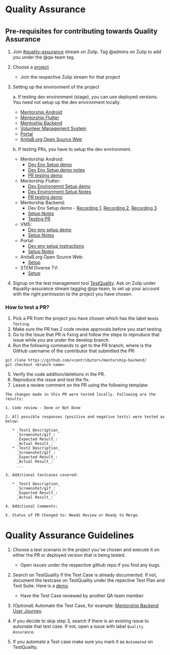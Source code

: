 <h1>Quality Assurance<h1>

<h2>Pre-requisites for contributing towards Quality Assurance</h2>

1. Join [#quality-assurance](https://anitab-org.zulipchat.com/#narrow/stream/216325-quality-assurance) stream on Zulip. Tag @admins on Zulip to add you under the @qa-team tag.
2. Choose a [project](https://github.com/anitab-org)
   * Join the respective Zulip stream for that project
3. Setting up the environment of the project

   a. If testing dev environment (stage), you can use deployed versions. You need not setup up the dev environment locally.
      * [Mentorship Android](https://github.com/anitab-org/mentorship-android/tree/apk)
      * [Mentorship Flutter](https://github.com/anitab-org/mentorship-flutter/tree/apk)
      * [Mentoship Backend](https://mentorship-backend-temp.herokuapp.com/)
      * [Volunteer Management System](http://ec2-52-53-177-18.us-west-1.compute.amazonaws.com/en-us/)
      * [Portal](http://ec2-54-215-223-241.us-west-1.compute.amazonaws.com/)
      * [AnitaB.org Open Source Web](https://anitab-org.github.io/)
      
   b. If testing PRs, you have to setup the dev environment.
      * Mentorship Android:
        * [Dev Env Setup demo](https://anitab.zoom.us/rec/share/2uNHIJT-5EVJS7PzxVrWfK0oQtS1eaa81HdP-vVcyoErlalT9Mv00cK-ZvtOiMk?startTime=1589124944000)
        * [Dev Env Setup demo notes](https://docs.google.com/document/d/12D8356IenScM5DSRAITgg5X18tPZkRweXm_P-qmoQGY/edit)
        * [PR testing demo](https://anitab.zoom.us/rec/play/tJctd7j5rDk3SNWRtwSDUPUtW9XoJqis0iVL_fYFyBm1UyEKN1GmMrIaZ7RtkSCpQ2h7N8MOIMZc5wCD?startTime=1591118799000&_x_zm_rtaid=YOJgJH4BSZ65HhkWHNkhzg.1592773256165.ad77a44e5d4c2e726317ba090ee629b9&_x_zm_rhtaid=385)
      * Mentorship Flutter:
        * [Dev Environemnt Setup demo](https://anitab.zoom.us/rec/share/6MNVAO7pzE9OfNLP1m6EcJQrT6TgX6a81iRIrqAExUzyft37kQpq80KDeueJJKjY?startTime=1589108623000)
        * [Dev Environment Setup Notes](https://docs.google.com/document/d/1cLznYyN5VfVraN3swl81Yum1IXG3cyLyIdD85QOuGrY/edit?usp=sharing)
        * [PR testing demo](https://anitab.zoom.us/rec/play/vsEpIe2rpj03T9aSuQSDA_94W9W0J62shnAXqPINnUnmUXEHMAf0MOEVMOt-f8i1epVN8HeS5BurDHjH?startTime=1593537676000&_x_zm_rtaid=bRSfMzm_T4G4tNo7nBPtXQ.1593605707752.e181143531eb9176c6de82c23bf4f24a&_x_zm_rhtaid=490)
      * Mentorship Backend:
        * Dev Env Setup demo - [Recording 1](https://anitab.zoom.us/rec/share/2uNHIJT-5EVJS7PzxVrWfK0oQtS1eaa81HdP-vVcyoErlalT9Mv00cK-ZvtOiMk?startTime=1589121214000), [Recording 2](https://anitab.zoom.us/rec/share/2uNHIJT-5EVJS7PzxVrWfK0oQtS1eaa81HdP-vVcyoErlalT9Mv00cK-ZvtOiMk?startTime=1589121947000), [Recording 3](https://anitab.zoom.us/rec/share/2uNHIJT-5EVJS7PzxVrWfK0oQtS1eaa81HdP-vVcyoErlalT9Mv00cK-ZvtOiMk?startTime=1589122325000)
        * [Setup Notes](https://docs.google.com/document/d/1cOhwTMyo25n0sJLUfOjWTntzZwLTUTvCfL3fKJlKKmY/edit)
        * [Testing PR](https://github.com/anitab-org/mentorship-backend/blob/develop/docs/test-pr-guide.md#steps-to-test-a-pr)
      * VMS:
        * [Dev env setup demo](https://anitab.zoom.us/rec/share/xp1sE72v81xLRI3N81_VAa4ONZW8aaa81nBMq_UExE0n8GF03G1ifH1QShZHCvE7?startTime=1589115801000)
        * [Setup Notes](https://docs.google.com/document/d/1eJRmsf5lznb6Klym23P05qEb7vVLB9PWOlMm2ErRmXg/edit)
      * Portal:
        * [Dev env setup instructions](https://docs.google.com/document/d/1nL5c1xxse_ulHbjTgaHHv7XTIf41lQV0msYB7xesJGU/edit)
        * [Setup Notes](https://docs.google.com/document/d/1nL5c1xxse_ulHbjTgaHHv7XTIf41lQV0msYB7xesJGU/edit?usp=drivesdk)
      * AnitaB.org Open Source Web:
        * [Setup](https://github.com/anitab-org/anitab-org.github.io/blob/develop/README.md)
      * STEM Diverse TV:
        * [Setup](https://github.com/anitab-org/stem-diverse-android-tv/blob/master/README.md) 
    
4. Signup on the test management tool [TestQuality](https://anitab-org.testquality.com/signup). Ask on Zulip under #quality-assurance stream tagging @qa-team, to set up your account with the right permission to the project you have chosen.

<h3>How to test a PR?</h3>

1. Pick a PR from the project you have chosen which has the label `Needs Testing`.
2. Make sure the PR has 2 code review approvals before you start testing.
3. Go to the Issue that PR is fixing and follow the steps to reproduce that issue while you are under the develop branch.
4. Run the following commands to get to the PR branch, where <contributor> is the GitHub username of the contributor that submitted the PR:
  ```
  git clone https://github.com/<contributor>/mentorship-backend/
  git checkout <branch-name>
  ```
5. Verify the code addition/deletions in the PR.
6. Reproduce the issue and test the fix.
7. Leave a review comment on the PR using the following template:
  ```
  The changes made in this PR were tested locally. Following are the results:

  1. Code review - Done or Not Done

  2. All possible responses (positive and negative tests) were tested as below:

     * _Test1 Description_  
       _Screenshot/gif_:  
       _Expected Result_:  
       _Actual Result_:
     * _Test2 Description_  
       _Screenshot/gif_:  
       _Expected Result_:  
       _Actual Result_:  
       ...  
    
  3. Additional testcases covered:

     * _Test1 Description_  
       _Screenshot/gif_:  
       _Expected Result_:  
       _Actual Result_:
    
  4. Additional Comments:

  5. Status of PR Changed to: Needs Review or Ready to Merge.
  ```

<h1>Quality Assurance Guidelines</h1>

1. Choose a test scenario in the project you’ve chosen and execute it on either the PR or deployed version that is being tested.
   * Open issues under the respective github repo if you find any bugs.

2. Search on TestQuality if the Test Case is already documented. If not, document the testcase on TestQuality under the repective Test Plan and Test Suite. Here is a [demo](https://drive.google.com/file/d/1pkxCAPR9G3lYjUf_Ym8bmuglDWBdEU2c/view?usp=sharing).
   * Have the Test Case reviewed by another QA team member.

3. (Optional) Automate the Test Case, for example: [Mentorship Backend User Journey](https://github.com/anitab-org/mentorship-backend/pull/708).

4. If you decide to skip step 3, search if there is an existing issue to automate that test case. If not, open a issue with label `Quality Assurance`.

5. If you automate a Test case make sure you mark it as `Automated` on TestQuality.
